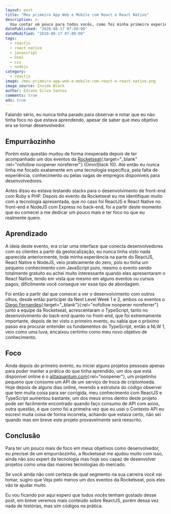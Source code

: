 ```yaml
---
layout: post
title: "Meu primeiro App Web e Mobile com React e React Native"
description: >-
  Vou contar um pouco para todos vocês, como foi minha primeira experiência desenvolvendo um app web como React.
datePublished: "2020-08-17 07:00:00"
dateModified: "2020-08-17 07:00:00"
tags:
  - reactjs
  - react native
  - javascript
  - html
  - css
  - nodejs
category:
  - reactjs
image: /meu-primeiro-app-web-e-mobile-com-react-e-react-native.png
image_source: Inside Block
author: Ediano Silva Santos
comments: true
ads: true
---
```


Falando sério, eu nunca tinha parado para observar e notar que eu não tinha foco no que estava aprendendo, apesar de saber que meu objetivo era se tornar desenvolvedor.

## Empurrãozinho

Porém esta questão mudou de forma inesperada depois de ter acompanhado um dos eventos da [Rocketseat](https://rocketseat.com.br/){:target="_blank" :rel="nofollow noopener noreferrer"} (OmniStack 10). Até então eu nunca tinha me focado exatamente em uma tecnologia específica, pela falta de experiência, conhecimento ou pelas vagas de empregos disponíveis para desenvolvedores.

Antes disso eu estava testando stacks para o desenvolvimento de front-end com Ruby e PHP. Depois do evento da Rocketseat eu me identifiquei muito com a tecnologia apresentada, que no caso foi ReactJS e React Native no front-end e NodeJS com Express no back-end, foi a partir deste momento que eu comecei a me dedicar um pouco mais e ter foco no que eu realmente quero.

## Aprendizado

A ideia deste evento, era criar uma interface que conecta desenvolvedores com os clientes a partir da geolocalização, eu nunca tinha visto nada aparecida anteriormente, toda minha experiência na parte do ReactJS, React Native e NodeJS, veio praticamente do zero, pois eu tinha um pequeno conhecimento com JavaScript puro, mesmo o evento sendo totalmente gratuito eu achei muito interessante quando eles apresentaram o React Native, tendo em vista que mesmo em alguns eventos ou cursos pagos, dificilmente você consegue ver esse tipo de abordagem.

Foi então a partir daí que comecei a ver o desenvolvimento com outros olhos, desde então participei da Next Level Week 1 e 2, ambos os eventos o [Diego Fernandes](https://github.com/diego3g){:target="_blank"}{:rel="nofollow noopener noreferrer"} junto a equipe da Rocketseat, acrescentaram o TypeScript, tanto no desenvolvimento do back-end quanto no front-end, que foi extremamente importante, depois de ter visto o primeiro evento, eu sabia que o próximo passo era procurar entender os fundamentos do TypeScript, então a NLW 1, veio como uma luva, encaixou certinho como meu novo objetivo de conhecimento.

## Foco

Ainda depois do primeiro evento, eu iniciei alguns projetos pessoais apenas para poder manter a prática do que tinha aprendido, um dos que está disponível online é o [alitaquantum.com](https://github.com/ediano/alitaquantum.com){:rel="noopener"}, um projetinho pequeno que consome um API de um serviço de troca de criptomoeda. Hoje depois de alguns dias online, revendo a estrutura do código observei que tem muita coisa para ser corrigida, meu conhecimento com ReactJS e TypeScript aumentou bastante, um dos meus erros dentro deste projeto pode ser facilmente encontrado quando faço consumo de API com axios, outra questão, é que como foi a primeira vez que eu usei o Contexto API eu escrevi muita coisa de forma incorreta, achando que estava certo, não sei quando mas em breve este projeto provavelmente será reescrito.

## Conclusão

Para ter um pouco mais de foco em meus objetivos como desenvolvedor, eu precisei de um empurrãozinho, a Rocketseat me ajudou muito com isso, ainda não sou expert da tecnologia mas hoje sou capaz de desenvolver projetos como uma das maiores tecnologias do mercado.

Se você ainda não com certeza de qual segmento na sua carreira você vai tomar, sugiro que Veja pelo menos um dos eventos da Rocketseat, pois eles vão te ajudar muito.

Eu vou ficando por aqui espero que todos vocês tenham gostado desse post, em breve veremos mais conteúdo sobre ReactJS, porém dessa vez nada de histórias, mas sim códigos na prática.
